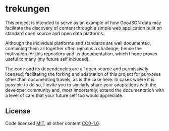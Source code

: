 trekungen
=========

This project is intended to serve as an example of how GeoJSON data may facilitate the discovery of content through a simple web application built on standard open source and open data platforms.

Although the individual platforms and standards are well documented, combining them all together often remains a challenge, hence the motivation for this repository and its documentation, which I hope proves useful to many (my future self included).

The code and its dependencies are all open source and permissively licensed, facilitating the forking and adaptation of this project for purposes other than documenting travels, as is the case here.  In cases where it is possible to do so, I invite you to similarly share your adaptations with the developer community and, most importantly, extend the documentation with a level of care that your future self too would appreciate.


License
-------

Code licensed [MIT](LICENSE-MIT), all other content [CC0-1.0](LICENSE-CC).